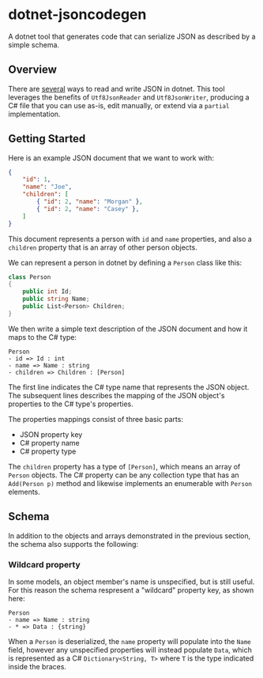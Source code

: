 # dotnet-jsoncodegen

A dotnet tool that generates code that can serialize JSON as described by a simple schema.

## Overview

There are [several](https://learn.microsoft.com/en-us/dotnet/standard/serialization/system-text-json/overview?pivots=dotnet-7-0) ways to read and write JSON in dotnet. This tool leverages the benefits of `Utf8JsonReader` and `Utf8JsonWriter`, producing a C# file that you can use as-is, edit manually, or extend via a `partial` implementation.

## Getting Started

Here is an example JSON document that we want to work with:

```json
{
    "id": 1,
    "name": "Joe",
    "children": [
        { "id": 2, "name": "Morgan" },
        { "id": 2, "name": "Casey" },
    ]
}
```

This document represents a person with `id` and `name` properties, and also a `children` property that is an array of other person objects.

We can represent a person in dotnet by defining a `Person` class like this:

```csharp
class Person
{
    public int Id;
    public string Name;
    public List<Person> Children;
}
```

We then write a simple text description of the JSON document and how it maps to the C# type:

```
Person
- id => Id : int
- name => Name : string
- children => Children : [Person]
```

The first line indicates the C# type name that represents the JSON object.
The subsequent lines describes the mapping of the JSON object's properties to the C# type's properties.

The properties mappings consist of three basic parts:
* JSON property key
* C# property name
* C# property type

The `children` property has a type of `[Person]`, which means an array of `Person` objects. The C# property can be any collection type that has an `Add(Person p)` method and likewise implements an enumerable with `Person` elements.

## Schema

In addition to the objects and arrays demonstrated in the previous section, the schema also supports the following:

### Wildcard property

In some models, an object member's name is unspecified, but is still useful. For this reason the schema respresent a "wildcard" property key, as shown here:

```
Person
- name => Name : string
- * => Data : {string}
```

When a `Person` is deserialized, the `name` property will populate into the `Name` field, however any unspecified properties will instead populate `Data`, which is represented as a C# `Dictionary<String, T>` where `T` is the type indicated inside the braces.

